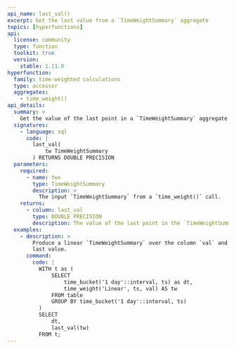 ```yaml
---
api_name: last_val()
excerpt: Get the last value from a `TimeWeightSummary` aggregate
topics: [hyperfunctions]
api:
  license: community
  type: function
  toolkit: true
  version:
    stable: 1.11.0
hyperfunction:
  family: time-weighted calculations
  type: accessor
  aggregates:
    - time_weight()
api_details:
  summary: >
    Get the value of the last point in a `TimeWeightSummary` aggregate.
  signatures:
    - language: sql
      code: |
        last_val(
            tw TimeWeightSummary
        ) RETURNS DOUBLE PRECISION
  parameters:
    required:
      - name: tws
        type: TimeWeightSummary
        description: >
          The input `TimeWeightSummary` from a `time_weight()` call.
    returns:
      - column: last_val
        type: DOUBLE PRECISION
        description: The value of the last point in the `TimeWeightSummary`
  examples:
    - description: >
        Produce a linear `TimeWeightSummary` over the column `val` and get the
        last value.
      command:
        code: |
          WITH t as (
              SELECT
                  time_bucket('1 day'::interval, ts) as dt,
                  time_weight('Linear', ts, val) AS tw
              FROM table
              GROUP BY time_bucket('1 day'::interval, ts)
          )
          SELECT
              dt,
              last_val(tw)
          FROM t;
---
```


